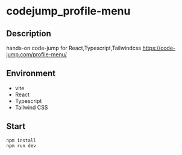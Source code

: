 # codejump_profile-menu

## Description
hands-on code-jump for React,Typescript,Tailwindcss
https://code-jump.com/profile-menu/


## Environment
* vite
* React
* Typescript
* Tailwind CSS

## Start
```
npm install
npm run dev
```
